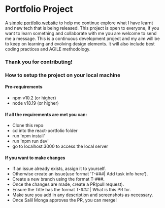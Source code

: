 # Portfolio Project

A [simple portfolio website](https://salil-monga-github-io.vercel.app/) to help me continue explore what I have learnt and new tech that is being released. This project is open to everyone, if you want to learn something and collaborate with me you are welcome to send me a message. This is a continuous development project and my aim will be to keep on learning and evolving design elements. It will also include best coding practices and AGILE methodology.

### Thank you for contributing!

### How to setup the project on your local machine

#### Pre-requirements

- npm v10.2 (or higher)
- node v18.19 (or higher)

#### If all the requirements are met you can:

- Clone this repo
- cd into the react-portfolio folder
- run 'npm install'
- run 'npm run dev'
- go to localhost:3000 to access the local server

#### If you want to make changes

- If an issue already exists, assign it to yourself.
- Otherwise create an issue(use format 'T-###| Add task info here').
- Create a new branch using the format T-###.
- Once the changes are made, create a PR(pull request).
- Ensure the Title has the format T-### | What is this PR for.
- Make sure you add in any description and screenshots as necessary.
- Once Salil Monga approves the PR, you can merge!
